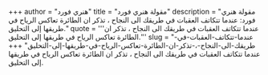 +++
author = "هنري فورد"
title = "مقولة هنري فورد"
description = "مقولة هنري فورد: عندما تتكاتف العقبات في طريقك الى النجاح ، تذكر ان الطائرة تعاكس الرياح في طريقها إلى التحليق."
quote = '''عندما تتكاتف العقبات في طريقك الى النجاح ، تذكر ان الطائرة تعاكس الرياح في طريقها إلى التحليق.'''
slug = "عندما-تتكاتف-العقبات-في-طريقك-الى-النجاح-،-تذكر-ان-الطائرة-تعاكس-الرياح-في-طريقها-إلى-التحليق"
+++
عندما تتكاتف العقبات في طريقك الى النجاح ، تذكر ان الطائرة تعاكس الرياح في طريقها إلى التحليق.
